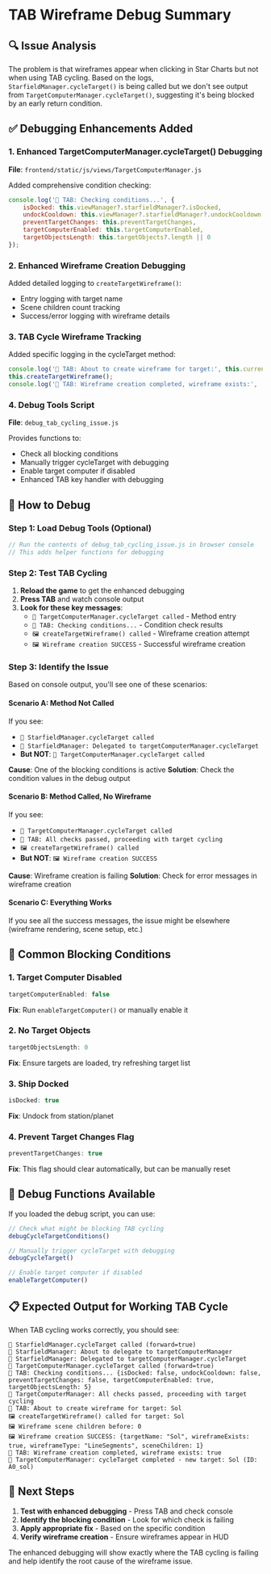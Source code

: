 # TAB Wireframe Debug Summary

## 🔍 **Issue Analysis**

The problem is that wireframes appear when clicking in Star Charts but not when using TAB cycling. Based on the logs, `StarfieldManager.cycleTarget()` is being called but we don't see output from `TargetComputerManager.cycleTarget()`, suggesting it's being blocked by an early return condition.

## ✅ **Debugging Enhancements Added**

### **1. Enhanced TargetComputerManager.cycleTarget() Debugging**
**File**: `frontend/static/js/views/TargetComputerManager.js`

Added comprehensive condition checking:
```javascript
console.log('🎯 TAB: Checking conditions...', {
    isDocked: this.viewManager?.starfieldManager?.isDocked,
    undockCooldown: this.viewManager?.starfieldManager?.undockCooldown ? (Date.now() < this.viewManager.starfieldManager.undockCooldown) : false,
    preventTargetChanges: this.preventTargetChanges,
    targetComputerEnabled: this.targetComputerEnabled,
    targetObjectsLength: this.targetObjects?.length || 0
});
```

### **2. Enhanced Wireframe Creation Debugging**
Added detailed logging to `createTargetWireframe()`:
- Entry logging with target name
- Scene children count tracking
- Success/error logging with wireframe details

### **3. TAB Cycle Wireframe Tracking**
Added specific logging in the cycleTarget method:
```javascript
console.log('🎯 TAB: About to create wireframe for target:', this.currentTarget?.name);
this.createTargetWireframe();
console.log('🎯 TAB: Wireframe creation completed, wireframe exists:', !!this.targetWireframe);
```

### **4. Debug Tools Script**
**File**: `debug_tab_cycling_issue.js`

Provides functions to:
- Check all blocking conditions
- Manually trigger cycleTarget with debugging
- Enable target computer if disabled
- Enhanced TAB key handler with debugging

## 🧪 **How to Debug**

### **Step 1: Load Debug Tools (Optional)**
```javascript
// Run the contents of debug_tab_cycling_issue.js in browser console
// This adds helper functions for debugging
```

### **Step 2: Test TAB Cycling**
1. **Reload the game** to get the enhanced debugging
2. **Press TAB** and watch console output
3. **Look for these key messages**:
   - `🎯 TargetComputerManager.cycleTarget called` - Method entry
   - `🎯 TAB: Checking conditions...` - Condition check results
   - `🖼️ createTargetWireframe() called` - Wireframe creation attempt
   - `🖼️ Wireframe creation SUCCESS` - Successful wireframe creation

### **Step 3: Identify the Issue**
Based on console output, you'll see one of these scenarios:

#### **Scenario A: Method Not Called**
If you see:
- `🎯 StarfieldManager.cycleTarget called`
- `🎯 StarfieldManager: Delegated to targetComputerManager.cycleTarget`
- **But NOT**: `🎯 TargetComputerManager.cycleTarget called`

**Cause**: One of the blocking conditions is active
**Solution**: Check the condition values in the debug output

#### **Scenario B: Method Called, No Wireframe**
If you see:
- `🎯 TargetComputerManager.cycleTarget called`
- `🎯 TAB: All checks passed, proceeding with target cycling`
- `🖼️ createTargetWireframe() called`
- **But NOT**: `🖼️ Wireframe creation SUCCESS`

**Cause**: Wireframe creation is failing
**Solution**: Check for error messages in wireframe creation

#### **Scenario C: Everything Works**
If you see all the success messages, the issue might be elsewhere (wireframe rendering, scene setup, etc.)

## 🔧 **Common Blocking Conditions**

### **1. Target Computer Disabled**
```javascript
targetComputerEnabled: false
```
**Fix**: Run `enableTargetComputer()` or manually enable it

### **2. No Target Objects**
```javascript
targetObjectsLength: 0
```
**Fix**: Ensure targets are loaded, try refreshing target list

### **3. Ship Docked**
```javascript
isDocked: true
```
**Fix**: Undock from station/planet

### **4. Prevent Target Changes Flag**
```javascript
preventTargetChanges: true
```
**Fix**: This flag should clear automatically, but can be manually reset

## 🎯 **Debug Functions Available**

If you loaded the debug script, you can use:

```javascript
// Check what might be blocking TAB cycling
debugCycleTargetConditions()

// Manually trigger cycleTarget with debugging
debugCycleTarget()

// Enable target computer if disabled
enableTargetComputer()
```

## 📋 **Expected Output for Working TAB Cycle**

When TAB cycling works correctly, you should see:
```
🎯 StarfieldManager.cycleTarget called (forward=true)
🎯 StarfieldManager: About to delegate to targetComputerManager
🎯 StarfieldManager: Delegated to targetComputerManager.cycleTarget
🎯 TargetComputerManager.cycleTarget called (forward=true)
🎯 TAB: Checking conditions... {isDocked: false, undockCooldown: false, preventTargetChanges: false, targetComputerEnabled: true, targetObjectsLength: 5}
🎯 TargetComputerManager: All checks passed, proceeding with target cycling
🎯 TAB: About to create wireframe for target: Sol
🖼️ createTargetWireframe() called for target: Sol
🖼️ Wireframe scene children before: 0
🖼️ Wireframe creation SUCCESS: {targetName: "Sol", wireframeExists: true, wireframeType: "LineSegments", sceneChildren: 1}
🎯 TAB: Wireframe creation completed, wireframe exists: true
🎯 TargetComputerManager: cycleTarget completed - new target: Sol (ID: A0_sol)
```

## 🚀 **Next Steps**

1. **Test with enhanced debugging** - Press TAB and check console
2. **Identify the blocking condition** - Look for which check is failing
3. **Apply appropriate fix** - Based on the specific condition
4. **Verify wireframe creation** - Ensure wireframes appear in HUD

The enhanced debugging will show exactly where the TAB cycling is failing and help identify the root cause of the wireframe issue.
